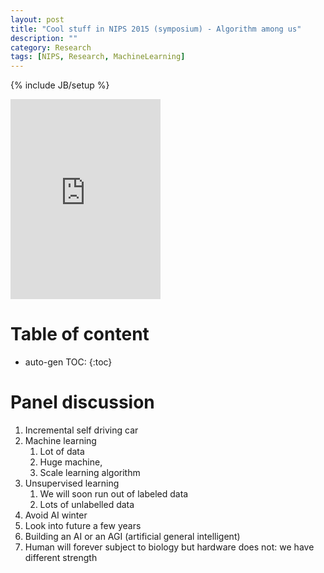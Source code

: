 ```yaml
---
layout: post
title: "Cool stuff in NIPS 2015 (symposium) - Algorithm among us"
description: ""
category: Research
tags: [NIPS, Research, MachineLearning]
---
```


{% include JB/setup %}
<script type="text/javascript"
 src="http://cdn.mathjax.org/mathjax/latest/MathJax.js?config=TeX-AMS-MML_HTMLorMML">
</script>
 


<iframe src="https://onedrive.live.com/embed?cid=C8F22FB4EF2311AF&resid=C8F22FB4EF2311AF%2132210&authkey=AJDVDDc5-wB71d4" width="240" height="320" frameborder="0" scrolling="no"></iframe>



# Table of content
* auto-gen TOC:
{:toc}





# Panel discussion

1. Incremental self driving car
1. Machine learning
   1. Lot of data
   1. Huge machine,
   1. Scale learning algorithm
1. Unsupervised learning
   1. We will soon run out of labeled data
   1. Lots of unlabelled data
1. Avoid AI winter 
1. Look into future a few years
1. Building an AI or an AGI (artificial general intelligent)
1. Human will forever subject to biology but hardware does not: we have different strength